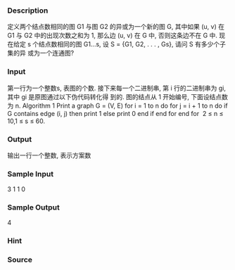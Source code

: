 
### Description
定义两个结点数相同的图 G1 与图 G2 的异或为一个新的图 G, 其中如果 (u, v) 在 G1 与
G2 中的出现次数之和为 1, 那么边 (u, v) 在 G 中, 否则这条边不在 G 中.
现在给定 s 个结点数相同的图 G1...s, 设 S = {G1, G2, . . . , Gs}, 请问 S 有多少个子集的异
或为一个连通图?

### Input
第一行为一个整数s, 表图的个数.
接下来每一个二进制串, 第 i 行的二进制串为 gi, 其中 gi 是原图通过以下伪代码转化得
到的. 图的结点从 1 开始编号, 下面设结点数为 n.
Algorithm 1 Print a graph G = (V, E)
for i = 1 to n do
for j = i + 1 to n do
if G contains edge (i, j) then
print 1
else
print 0
end if
end for
end for
 2 ≤ n ≤ 10,1 ≤ s ≤ 60.

### Output
输出一行一个整数, 表示方案数

### Sample Input
3 
1 
1 
0
### Sample Output
4

### Hint

### Source
